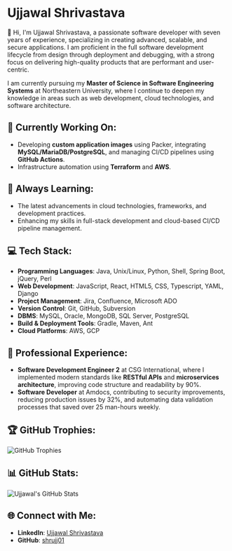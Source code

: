 # Ujjawal Shrivastava

👋 Hi, I'm Ujjawal Shrivastava, a passionate software developer with seven years of experience, specializing in creating advanced, scalable, and secure applications. I am proficient in the full software development lifecycle from design through deployment and debugging, with a strong focus on delivering high-quality products that are performant and user-centric.

I am currently pursuing my **Master of Science in Software Engineering Systems** at Northeastern University, where I continue to deepen my knowledge in areas such as web development, cloud technologies, and software architecture.

## 🔭 Currently Working On:
- Developing **custom application images** using Packer, integrating **MySQL/MariaDB/PostgreSQL**, and managing CI/CD pipelines using **GitHub Actions**.
- Infrastructure automation using **Terraform** and **AWS**.
  
## 🌱 Always Learning:
- The latest advancements in cloud technologies, frameworks, and development practices.
- Enhancing my skills in full-stack development and cloud-based CI/CD pipeline management.

## 💻 Tech Stack:
- **Programming Languages**: Java, Unix/Linux, Python, Shell, Spring Boot, jQuery, Perl
- **Web Development**: JavaScript, React, HTML5, CSS, Typescript, YAML, Django
- **Project Management**: Jira, Confluence, Microsoft ADO
- **Version Control**: Git, GitHub, Subversion
- **DBMS**: MySQL, Oracle, MongoDB, SQL Server, PostgreSQL
- **Build & Deployment Tools**: Gradle, Maven, Ant
- **Cloud Platforms**: AWS, GCP

## 💼 Professional Experience:
- **Software Development Engineer 2** at CSG International, where I implemented modern standards like **RESTful APIs** and **microservices architecture**, improving code structure and readability by 90%.
- **Software Developer** at Amdocs, contributing to security improvements, reducing production issues by 32%, and automating data validation processes that saved over 25 man-hours weekly.

## 🏆 GitHub Trophies:
![GitHub Trophies](https://github-profile-trophy.vercel.app/?username=shrujj01&theme=onedark)

## 📊 GitHub Stats:
![Ujjawal's GitHub Stats](https://github-readme-stats.vercel.app/api?username=shrujj01&show_icons=true&theme=radical)

## 🌐 Connect with Me:
- **LinkedIn**: [Ujjawal Shrivastava](https://www.linkedin.com/in/ujjawal-shrivastava/)
- **GitHub**: [shrujj01](https://github.com/shrujj01/UjjawalShrivastava)
